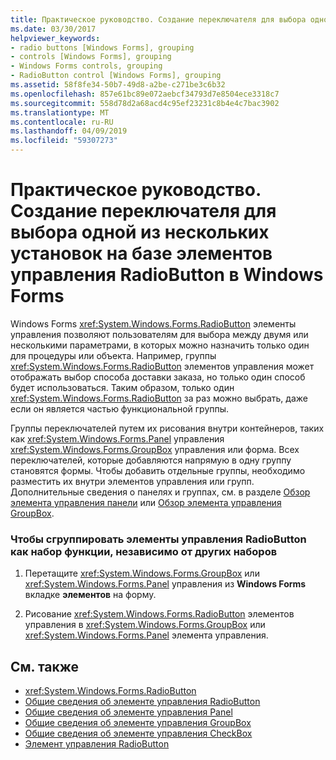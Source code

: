 ```yaml
---
title: Практическое руководство. Создание переключателя для выбора одной из нескольких установок на базе элементов управления RadioButton в Windows Forms
ms.date: 03/30/2017
helpviewer_keywords:
- radio buttons [Windows Forms], grouping
- controls [Windows Forms], grouping
- Windows Forms controls, grouping
- RadioButton control [Windows Forms], grouping
ms.assetid: 58f8fe34-50b7-49d8-a2be-c271be3c6b32
ms.openlocfilehash: 857e61bc89e072aebcf34793d7e8504ece3318c7
ms.sourcegitcommit: 558d78d2a68acd4c95ef23231c8b4e4c7bac3902
ms.translationtype: MT
ms.contentlocale: ru-RU
ms.lasthandoff: 04/09/2019
ms.locfileid: "59307273"
---
```

# <a name="how-to-group-windows-forms-radiobutton-controls-to-function-as-a-set"></a>Практическое руководство. Создание переключателя для выбора одной из нескольких установок на базе элементов управления RadioButton в Windows Forms
Windows Forms <xref:System.Windows.Forms.RadioButton> элементы управления позволяют пользователям для выбора между двумя или несколькими параметрами, в которых можно назначить только один для процедуры или объекта. Например, группы <xref:System.Windows.Forms.RadioButton> элементов управления может отображать выбор способа доставки заказа, но только один способ будет использоваться. Таким образом, только один <xref:System.Windows.Forms.RadioButton> за раз можно выбрать, даже если он является частью функциональной группы.  
  
 Группы переключателей путем их рисования внутри контейнеров, таких как <xref:System.Windows.Forms.Panel> управления <xref:System.Windows.Forms.GroupBox> управления или форма. Всех переключателей, которые добавляются напрямую в одну группу становятся формы. Чтобы добавить отдельные группы, необходимо разместить их внутри элементов управления или групп. Дополнительные сведения о панелях и группах, см. в разделе [Обзор элемента управления панели](panel-control-overview-windows-forms.md) или [Обзор элемента управления GroupBox](groupbox-control-overview-windows-forms.md).  
  
### <a name="to-group-radiobutton-controls-as-a-set-to-function-independently-of-other-sets"></a>Чтобы сгруппировать элементы управления RadioButton как набор функции, независимо от других наборов  
  
1. Перетащите <xref:System.Windows.Forms.GroupBox> или <xref:System.Windows.Forms.Panel> управления из **Windows Forms** вкладке **элементов** на форму.  
  
2. Рисование <xref:System.Windows.Forms.RadioButton> элементов управления в <xref:System.Windows.Forms.GroupBox> или <xref:System.Windows.Forms.Panel> элемента управления.  
  
## <a name="see-also"></a>См. также

- <xref:System.Windows.Forms.RadioButton>
- [Общие сведения об элементе управления RadioButton](radiobutton-control-overview-windows-forms.md)
- [Общие сведения об элементе управления Panel](panel-control-overview-windows-forms.md)
- [Общие сведения об элементе управления GroupBox](groupbox-control-overview-windows-forms.md)
- [Общие сведения об элементе управления CheckBox](checkbox-control-overview-windows-forms.md)
- [Элемент управления RadioButton](radiobutton-control-windows-forms.md)
